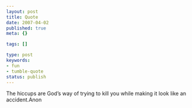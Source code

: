 ```yaml
---
layout: post
title: Quote
date: 2007-04-02
published: true
meta: {}

tags: []

type: post
keywords:
- fun
- tumble-quote
status: publish
---
```

<!-- blockquote  -->The hiccups are God&#8217;s way of trying to kill you while making it look like an accident.<!-- endblockquote  -->Anon
